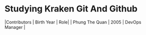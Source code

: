 # Studying Kraken Git And Github

|Contributors       | Birth Year    | Role|
| Phung The Quan    | 2005          | DevOps Manager |